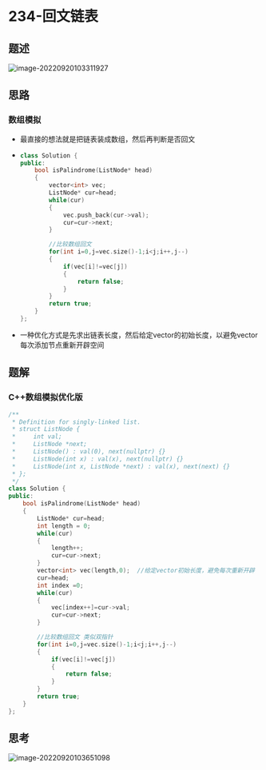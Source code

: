 # 234-回文链表

## 题述

![image-20220920103311927](https://happygoing.oss-cn-beijing.aliyuncs.com/img/image-20220920103311927.png)

## 思路

### 数组模拟

- 最直接的想法就是把链表装成数组，然后再判断是否回文

- ```C++
  class Solution {
  public:
      bool isPalindrome(ListNode* head) 
      {
          vector<int> vec;
          ListNode* cur=head;
          while(cur)
          {
              vec.push_back(cur->val);
              cur=cur->next;
          }
  
          //比较数组回文
          for(int i=0,j=vec.size()-1;i<j;i++,j--)
          {
              if(vec[i]!=vec[j])
              {
                  return false;
              }
          }
          return true;
      }
  };
  ```

  

- 一种优化方式是先求出链表长度，然后给定vector的初始长度，以避免vector每次添加节点重新开辟空间



## 题解

### C++数组模拟优化版

```C++
/**
 * Definition for singly-linked list.
 * struct ListNode {
 *     int val;
 *     ListNode *next;
 *     ListNode() : val(0), next(nullptr) {}
 *     ListNode(int x) : val(x), next(nullptr) {}
 *     ListNode(int x, ListNode *next) : val(x), next(next) {}
 * };
 */
class Solution {
public:
    bool isPalindrome(ListNode* head) 
    {
        ListNode* cur=head;
        int length = 0;
        while(cur)
        {
            length++;
            cur=cur->next;
        }
        vector<int> vec(length,0);  //给定vector初始长度，避免每次重新开辟
        cur=head;
        int index =0;
        while(cur)
        {
            vec[index++]=cur->val;
            cur=cur->next;
        }

        //比较数组回文 类似双指针
        for(int i=0,j=vec.size()-1;i<j;i++,j--)
        {
            if(vec[i]!=vec[j])
            {
                return false;
            }
        }
        return true;
    }
};
```



## 思考

![image-20220920103651098](https://happygoing.oss-cn-beijing.aliyuncs.com/img/image-20220920103651098.png)